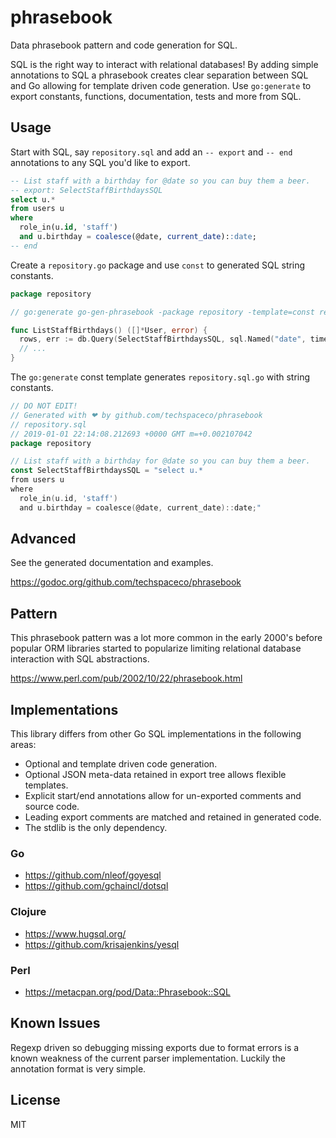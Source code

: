 # phrasebook

Data phrasebook pattern and code generation for SQL.

SQL is the right way to interact with relational databases! By adding simple
annotations to SQL a phrasebook creates clear separation between SQL and Go
allowing for template driven code generation. Use `go:generate` to export
constants, functions, documentation, tests and more from SQL.

## Usage

Start with SQL, say `repository.sql` and add an `-- export` and `-- end`
annotations to any SQL you'd like to export.
```sql
-- List staff with a birthday for @date so you can buy them a beer.
-- export: SelectStaffBirthdaysSQL
select u.*
from users u
where
  role_in(u.id, 'staff')
  and u.birthday = coalesce(@date, current_date)::date;
-- end
```

Create a `repository.go` package and use `const` to generated SQL string constants.
```go
package repository

// go:generate go-gen-phrasebook -package repository -template=const repository.sql

func ListStaffBirthdays() ([]*User, error) {
  rows, err := db.Query(SelectStaffBirthdaysSQL, sql.Named("date", time.Now()))
  // ...
}
```

The `go:generate` const template generates `repository.sql.go` with string constants.
```go
// DO NOT EDIT!
// Generated with ❤ by github.com/techspaceco/phrasebook
// repository.sql
// 2019-01-01 22:14:08.212693 +0000 GMT m=+0.002107042
package repository

// List staff with a birthday for @date so you can buy them a beer.
const SelectStaffBirthdaysSQL = "select u.*
from users u
where
  role_in(u.id, 'staff')
  and u.birthday = coalesce(@date, current_date)::date;"
```

## Advanced

See the generated documentation and examples.

https://godoc.org/github.com/techspaceco/phrasebook

## Pattern

This phrasebook pattern was a lot more common in the early 2000's before popular ORM libraries
started to popularize limiting relational database interaction with SQL abstractions.

https://www.perl.com/pub/2002/10/22/phrasebook.html

## Implementations

This library differs from other Go SQL implementations in the following areas:
* Optional and template driven code generation.
* Optional JSON meta-data retained in export tree allows flexible templates.
* Explicit start/end annotations allow for un-exported comments and source code.
* Leading export comments are matched and retained in generated code.
* The stdlib is the only dependency.

### Go
* https://github.com/nleof/goyesql
* https://github.com/gchaincl/dotsql

### Clojure
* https://www.hugsql.org/
* https://github.com/krisajenkins/yesql

### Perl
* https://metacpan.org/pod/Data::Phrasebook::SQL

## Known Issues

Regexp driven so debugging missing exports due to format errors is a known
weakness of the current parser implementation. Luckily the annotation format
is very simple.

## License

MIT